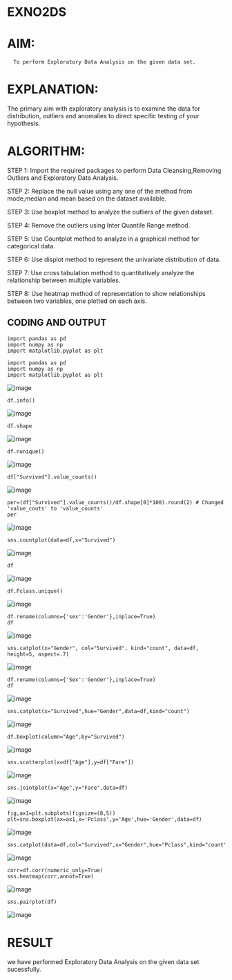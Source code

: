 # EXNO2DS
# AIM:
      To perform Exploratory Data Analysis on the given data set.
      
# EXPLANATION:
  The primary aim with exploratory analysis is to examine the data for distribution, outliers and anomalies to direct specific testing of your hypothesis.
  
# ALGORITHM:
STEP 1: Import the required packages to perform Data Cleansing,Removing Outliers and Exploratory Data Analysis.

STEP 2: Replace the null value using any one of the method from mode,median and mean based on the dataset available.

STEP 3: Use boxplot method to analyze the outliers of the given dataset.

STEP 4: Remove the outliers using Inter Quantile Range method.

STEP 5: Use Countplot method to analyze in a graphical method for categorical data.

STEP 6: Use displot method to represent the univariate distribution of data.

STEP 7: Use cross tabulation method to quantitatively analyze the relationship between multiple variables.

STEP 8: Use heatmap method of representation to show relationships between two variables, one plotted on each axis.

## CODING AND OUTPUT
```
import pandas as pd
import numpy as np
import matplotlib.pyplot as plt
```
```
import pandas as pd
import numpy as np
import matplotlib.pyplot as plt
```
![image](https://github.com/user-attachments/assets/abd29309-f9d1-48fa-9987-18724c6e6a49)
```
df.info()
```
![image](https://github.com/user-attachments/assets/84751422-12e1-4eda-90c3-9676468b6c55)
```
df.shape
```
![image](https://github.com/user-attachments/assets/e0505a25-20ee-42c6-bb17-fa9c379fbccc)
```
df.nunique()
```
![image](https://github.com/user-attachments/assets/0b20b91f-3140-4a68-a2d7-eb0b0b69a4eb)
```
df["Survived"].value_counts()
```
![image](https://github.com/user-attachments/assets/6e732980-fafe-4305-83bd-a98e7ed58481)
```
per=(df["Survived"].value_counts()/df.shape[0]*100).round(2) # Changed 'value_couts' to 'value_counts'
per
```
![image](https://github.com/user-attachments/assets/813f8398-cdb0-44ca-8ac4-154c8ae12b94)
```
sns.countplot(data=df,x="Survived")
```

![image](https://github.com/user-attachments/assets/2d65a054-6bd2-4fa8-91a8-3db775c7d319)
```
df
```
![image](https://github.com/user-attachments/assets/5954d6fe-9369-4b04-bc35-c7df7eae412c)
```
df.Pclass.unique()
```
![image](https://github.com/user-attachments/assets/9f77f903-16ce-4384-a7a7-59a17fe4d8a8)
```
df.rename(columns={'sex':'Gender'},inplace=True)
df
```

![image](https://github.com/user-attachments/assets/8e446a20-526c-43a4-a6dd-d51b26728e78)
```
sns.catplot(x="Gender", col="Survived", kind="count", data=df, height=5, aspect=.7)
```

![image](https://github.com/user-attachments/assets/62279287-cdb6-4d43-afee-71f666297156)
```
df.rename(columns={'Sex':'Gender'},inplace=True)
df
```
![image](https://github.com/user-attachments/assets/379a3e98-411f-4e26-a6ea-e8c601c6f736)
```
sns.catplot(x="Survived",hue="Gender",data=df,kind="count")
```
![image](https://github.com/user-attachments/assets/78eb2e1b-022c-4a32-b19d-52dbb4c05f22)
```
df.boxplot(column="Age",by="Survived")
```
![image](https://github.com/user-attachments/assets/2ad147f9-7ddc-4b01-8fb0-ef14ad80d60d)
```
sns.scatterplot(x=df["Age"],y=df["Fare"])
```
![image](https://github.com/user-attachments/assets/0128b0bd-3957-4f73-bf0f-6cf8a7c8333b)
```
sns.jointplot(x="Age",y="Fare",data=df)
```
![image](https://github.com/user-attachments/assets/24894214-ed1d-461a-9c35-3115598c0054)
```
fig,ax1=plt.subplots(figsize=(8,5))
plt=sns.boxplot(ax=ax1,x='Pclass',y='Age',hue='Gender',data=df)
```
![image](https://github.com/user-attachments/assets/c49b80a4-9908-4765-b968-9f078eab33f1)
```
sns.catplot(data=df,col="Survived",x="Gender",hue="Pclass",kind="count")
```
![image](https://github.com/user-attachments/assets/8c347f11-576f-417a-9134-f505a9077ee9)
```
corr=df.corr(numeric_only=True)
sns.heatmap(corr,annot=True)
```
![image](https://github.com/user-attachments/assets/d7418b33-6da3-4b7f-bec6-58a0aa5d8d41)
```
sns.pairplot(df)
```
![image](https://github.com/user-attachments/assets/d275f274-7a08-45ec-bc7c-ee7d76aec3ee)


# RESULT
we have performed Exploratory Data Analysis on the given data set sucessfully.
